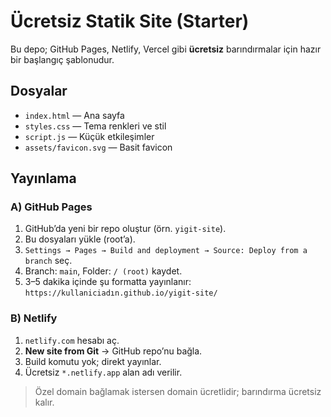 # Ücretsiz Statik Site (Starter)

Bu depo; GitHub Pages, Netlify, Vercel gibi **ücretsiz** barındırmalar için hazır bir başlangıç şablonudur.

## Dosyalar
- `index.html` — Ana sayfa
- `styles.css` — Tema renkleri ve stil
- `script.js` — Küçük etkileşimler
- `assets/favicon.svg` — Basit favicon

## Yayınlama
### A) GitHub Pages
1. GitHub’da yeni bir repo oluştur (örn. `yigit-site`).
2. Bu dosyaları yükle (root’a).
3. `Settings → Pages → Build and deployment → Source: Deploy from a branch` seç.
4. Branch: `main`, Folder: `/ (root)` kaydet.
5. 3–5 dakika içinde şu formatta yayınlanır: `https://kullaniciadın.github.io/yigit-site/`

### B) Netlify
1. `netlify.com` hesabı aç.
2. **New site from Git** → GitHub repo’nu bağla.
3. Build komutu yok; direkt yayınlar.
4. Ücretsiz `*.netlify.app` alan adı verilir.

> Özel domain bağlamak istersen domain ücretlidir; barındırma ücretsiz kalır.
